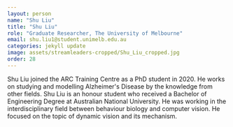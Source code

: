 ```yaml
---
layout: person
name: "Shu Liu"
title: "Shu Liu"
role: "Graduate Researcher, The University of Melbourne"
email: shu.liu1@student.unimelb.edu.au
categories: jekyll update
image: assets/streamleaders-cropped/Shu_Liu_cropped.jpg
order: 28
---
```

Shu Liu joined the ARC Training Centre as a PhD student in 2020. He works on studying and modelling Alzheimer's Disease by the knowledge from other fields. 
Shu Liu is an honour student who received a Bachelor of Engineering Degree at Australian National University. He was working in the interdisciplinary field between behaviour biology and computer vision. He focused on the topic of dynamic vision and its mechanism.

